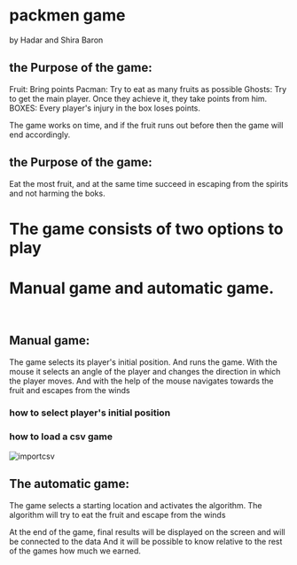 # packmen game

 by Hadar and Shira Baron
## the Purpose of the game:
Fruit: Bring points
Pacman: Try to eat as many fruits as possible
Ghosts: Try to get the main player. Once they achieve it, they take points from him.
BOXES: Every player's injury in the box loses points.

The game works on time, and if the fruit runs out before then the game will end accordingly.
 
## the Purpose of the game:
Eat the most fruit, and at the same time succeed in escaping from the spirits and not harming the boks.

# The game consists of two options to play
# Manual game and automatic game.
 
## Manual game:
The game selects its player's initial position. And runs the game.
With the mouse it selects an angle of the player and changes the direction in which the player moves.
And with the help of the mouse navigates towards the fruit and escapes from the winds


### how to select  player's initial position

### how to load a csv game

![importcsv](https://user-images.githubusercontent.com/44767033/51089232-849b6d80-1772-11e9-8501-ddde36115793.png)

## The automatic game:
The game selects a starting location and activates the algorithm.
The algorithm will try to eat the fruit and escape from the winds

At the end of the game, final results will be displayed on the screen and will be connected to the data
And it will be possible to know relative to the rest of the games how much we earned.
